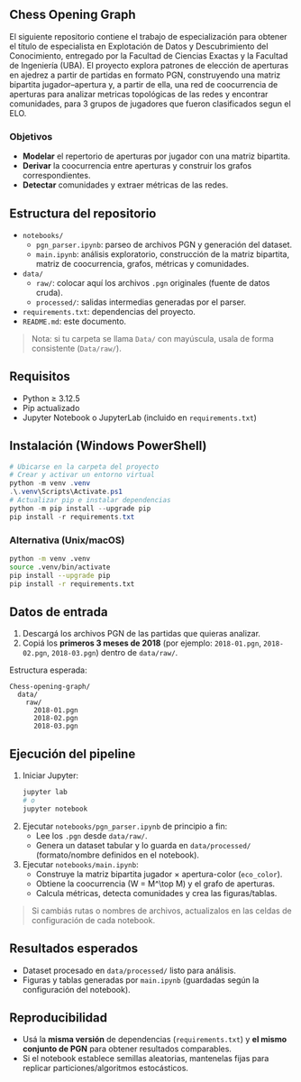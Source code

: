 ## Chess Opening Graph

El siguiente repositorio contiene el trabajo de especialización para obtener el título de especialista en Explotación de Datos y Descubrimiento del Conocimiento, entregado por la Facultad de Ciencias Exactas y la Facultad de Ingeniería (UBA). El proyecto explora patrones de elección de aperturas en ajedrez a partir de partidas en formato PGN, construyendo una matriz bipartita jugador–apertura y, a partir de ella, una red de coocurrencia de aperturas para analizar metricas topológicas de las redes y encontrar comunidades, para 3 grupos de jugadores que fueron clasificados segun el ELO.

### Objetivos
- **Modelar** el repertorio de aperturas por jugador con una matriz bipartita.
- **Derivar** la coocurrencia entre aperturas y construir los grafos correspondientes.
- **Detectar** comunidades y extraer métricas de las redes.

## Estructura del repositorio
- `notebooks/`
  - `pgn_parser.ipynb`: parseo de archivos PGN y generación del dataset.
  - `main.ipynb`: análisis exploratorio, construcción de la matriz bipartita, matriz de coocurrencia, grafos, métricas y comunidades.
- `data/`
  - `raw/`: colocar aquí los archivos `.pgn` originales (fuente de datos cruda).
  - `processed/`: salidas intermedias generadas por el parser.
- `requirements.txt`: dependencias del proyecto.
- `README.md`: este documento.

> Nota: si tu carpeta se llama `Data/` con mayúscula, usala de forma consistente (`Data/raw/`).

## Requisitos
- Python ≥ 3.12.5 
- Pip actualizado
- Jupyter Notebook o JupyterLab (incluido en `requirements.txt`)

## Instalación (Windows PowerShell)
```powershell
# Ubicarse en la carpeta del proyecto
# Crear y activar un entorno virtual
python -m venv .venv
.\.venv\Scripts\Activate.ps1
# Actualizar pip e instalar dependencias
python -m pip install --upgrade pip
pip install -r requirements.txt
```

### Alternativa (Unix/macOS)
```bash
python -m venv .venv
source .venv/bin/activate
pip install --upgrade pip
pip install -r requirements.txt
```

## Datos de entrada
1. Descargá los archivos PGN de las partidas que quieras analizar.
2. Copiá los **primeros 3 meses de 2018** (por ejemplo: `2018-01.pgn`, `2018-02.pgn`, `2018-03.pgn`) dentro de `data/raw/`.

Estructura esperada:
```
Chess-opening-graph/
  data/
    raw/
      2018-01.pgn
      2018-02.pgn
      2018-03.pgn
```

## Ejecución del pipeline
1. Iniciar Jupyter:
   ```powershell
   jupyter lab
   # o
   jupyter notebook
   ```
2. Ejecutar `notebooks/pgn_parser.ipynb` de principio a fin:
   - Lee los `.pgn` desde `data/raw/`.
   - Genera un dataset tabular y lo guarda en `data/processed/` (formato/nombre definidos en el notebook).
3. Ejecutar `notebooks/main.ipynb`:
   - Construye la matriz bipartita jugador × apertura-color (`eco_color`).
   - Obtiene la coocurrencia \(W = M^\top M\) y el grafo de aperturas.
   - Calcula métricas, detecta comunidades y crea las figuras/tablas.

> Si cambiás rutas o nombres de archivos, actualizalos en las celdas de configuración de cada notebook.

## Resultados esperados
- Dataset procesado en `data/processed/` listo para análisis.
- Figuras y tablas generadas por `main.ipynb` (guardadas según la configuración del notebook).

## Reproducibilidad
- Usá la **misma versión** de dependencias (`requirements.txt`) y **el mismo conjunto de PGN** para obtener resultados comparables.
- Si el notebook establece semillas aleatorias, mantenelas fijas para replicar particiones/algoritmos estocásticos.

